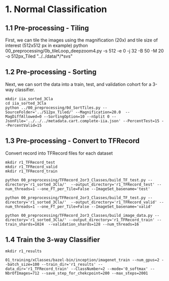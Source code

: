 # 1. Normal Classification
## 1.1 Pre-processing - Tiling
First, we can tile the images using the magnification (20x) and tile size of interest (512x512 px in example)
python 00_preprocessing/0b_tileLoop_deepzoom4.py  -s 512 -e 0 -j 32 -B 50 -M 20 -o 512px_Tiled "../../data/*/*svs"

## 1.2 Pre-processing - Sorting
Next, we can sort the data into a train, test, and validation cohort for a 3-way classifier.
```
mkdir iia_sorted_3Cla
cd iia_sorted_3Cla
python ../00_preprocessing/0d_SortTiles.py --SourceFolder='../512px_Tiled/' --Magnification=20.0  --MagDiffAllowed=0 --SortingOption=10 --nSplit 0 --JsonFile='../../../metadata.cart.complete-iia.json' --PercentTest=15 --PercentValid=15
```

## 1.3 Pre-processing - Convert to TFRecord
Convert record into TFRecord files for each dataset
```
mkdir r1_TFRecord_test
mkdir r1_TFRecord_valid
mkdir r1_TFRecord_train

python 00_preprocessing/TFRecord_2or3_Classes/build_TF_test.py --directory='r1_sorted_3Cla/'  --output_directory='r1_TFRecord_test' --num_threads=1 --one_FT_per_Tile=False --ImageSet_basename='test'

python 00_preprocessing/TFRecord_2or3_Classes/build_TF_test.py --directory='r1_sorted_3Cla/'  --output_directory='r1_TFRecord_valid' --num_threads=1 --one_FT_per_Tile=False --ImageSet_basename='valid'

python 00_preprocessing/TFRecord_2or3_Classes/build_image_data.py --directory='r1_sorted_3Cla/' --output_directory='r1_TFRecord_train' --train_shards=1024  --validation_shards=128 --num_threads=16
```

## 1.4 Train the 3-way Classifier
```
mkdir r1_results

01_training/xClasses/bazel-bin/inception/imagenet_train --num_gpus=2 --batch_size=100 --train_dir='r1_results' --data_dir='r1_TFRecord_train' --ClassNumber=2 --mode='0_softmax' --NbrOfImages=712 --save_step_for_chekcpoint=200 --max_steps=2001
```

